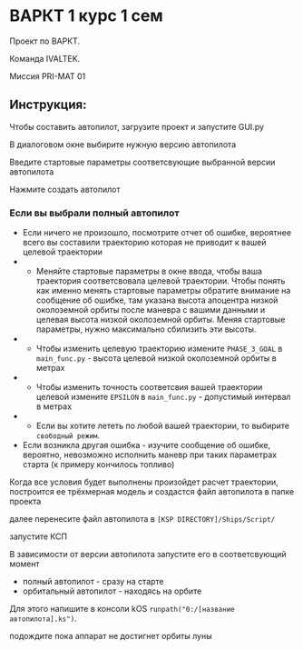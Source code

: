 <h1> ВАРКТ 1 курс 1 сем </h1>

Проект по ВАРКТ.

Команда IVALTEK. 

Миссия PRI-MAT 01


<h2> Инструкция: </h2>

Чтобы составить автопилот, загрузите проект и запустите GUI.py

В диалоговом окне выбирите нужную версию автопилота

Введите стартовые параметры соответсвующие выбранной версии автопилота

Нажмите создать автопилот

 <h3> Если вы выбрали полный автопилот </h3>
 
 - Если ничего не произошло, посмотрите отчет об ошибке, вероятнее всего вы составили траекторию которая не приводит к вашей целевой траектории
 - - Меняйте стартовые параметры в окне ввода, чтобы ваша траектория соответсвовала целевой траектории. Чтобы понять как именно менять стартовые параметры обратите внимание на сообщение об ошибке, там указана высота апоцентра низкой околоземной орбиты после маневра с вашими данными и целевая высота низкой околоземной орбиты. Меняя стартовые параметры, нужно максимально сбилизить эти высоты.
 - - Чтобы изменить целевую траекторию измените `PHASE_3_GOAL` в `main_func.py` - высота целевой низкой околоземной орбиты в метрах
 - - Чтобы изменить точность соответсвия вашей траектории целевой измените `EPSILON` в `main_func.py` - допустимый интервал в метрах
 - - Если вы хотите лететь по любой вашей траектории, то выбирите `свободный режим`.
 - Если возникла другая ошибка - изучите сообщение об ошибке, вероятно, невозможно исполнить маневр при таких параметрах старта (к примеру кончилось топливо)


Когда все условия будет выполнены произойдет расчет траектории, построится ее трёхмерная модель и создастся файл автопилота в папке проекта

далее перенесите файл автопилота в `[KSP DIRECTORY]/Ships/Script/`

запустите КСП

В зависимости от версии автопилота запустите его в соответсвующий момент
- полный автопилот - сразу на старте
- орбитальный автопилот - находясь на орбите

Для этого напишите в консоли kOS `runpath("0:/[название автопилота].ks")`.

подождите пока аппарат не достигнет орбиты луны
